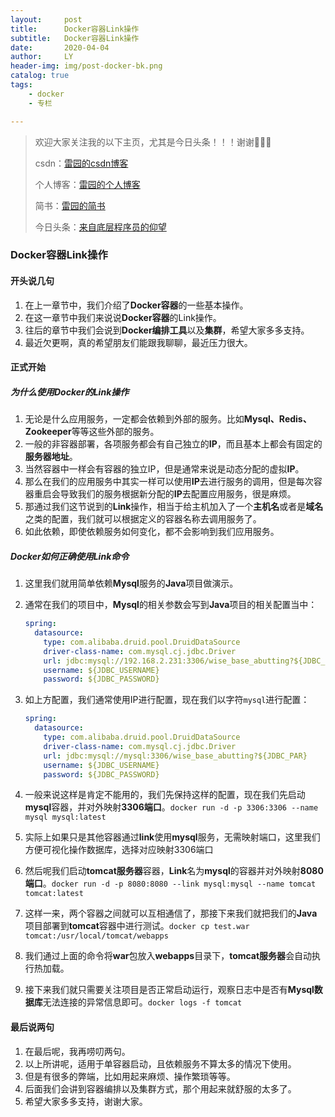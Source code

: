```yaml
---
layout:     post
title:      Docker容器Link操作
subtitle:   Docker容器Link操作
date:       2020-04-04
author:     LY
header-img: img/post-docker-bk.png
catalog: true
tags:
    - docker
	- 专栏

---
```


> 欢迎大家关注我的以下主页，尤其是今日头条！！！谢谢🙏🙏🙏
>
> csdn：[雷园的csdn博客](https://blog.csdn.net/leiyuan2580)
>
> 个人博客：[雷园的个人博客](https://imlcl.store)
>
> 简书：[雷园的简书](https://www.jianshu.com/u/016322e40e1f)
>
> 今日头条：[来自底层程序员的仰望](https://www.toutiao.com/c/user/6132192948/#mid=1616456407686158)

### Docker容器Link操作

#### 开头说几句

1. 在上一章节中，我们介绍了**Docker容器**的一些基本操作。
2. 在这一章节中我们来说说**Docker容器**的Link操作。
3. 往后的章节中我们会说到**Docker编排工具**以及**集群**，希望大家多多支持。
4. 最近欠更啊，真的希望朋友们能跟我聊聊，最近压力很大。

#### 正式开始

##### 为什么使用Docker的Link操作

1. 无论是什么应用服务，一定都会依赖到外部的服务。比如**Mysql、Redis、Zookeeper**等等这些外部的服务。
2. 一般的非容器部署，各项服务都会有自己独立的**IP**，而且基本上都会有固定的**服务器地址**。
3. 当然容器中一样会有容器的独立IP，但是通常来说是动态分配的虚拟**IP**。
4. 那么在我们的应用服务中其实一样可以使用**IP**去进行服务的调用，但是每次容器重启会导致我们的服务根据新分配的**IP**去配置应用服务，很是麻烦。
5. 那通过我们这节说到的**Link**操作，相当于给主机加入了一个**主机名**或者是**域名**之类的配置，我们就可以根据定义的容器名称去调用服务了。
6. 如此依赖，即使依赖服务如何变化，都不会影响到我们应用服务。

##### Docker如何正确使用Link命令

1. 这里我们就用简单依赖**Mysql**服务的**Java**项目做演示。

2. 通常在我们的项目中，**Mysql**的相关参数会写到**Java**项目的相关配置当中：

   ```yml
   spring:
     datasource:
       type: com.alibaba.druid.pool.DruidDataSource
       driver-class-name: com.mysql.cj.jdbc.Driver
       url: jdbc:mysql://192.168.2.231:3306/wise_base_abutting?${JDBC_PAR}
       username: ${JDBC_USERNAME}
       password: ${JDBC_PASSWORD}
   ```

3. 如上方配置，我们通常使用IP进行配置，现在我们以字符`mysql`进行配置：

   ```yml
   spring:
     datasource:
       type: com.alibaba.druid.pool.DruidDataSource
       driver-class-name: com.mysql.cj.jdbc.Driver
       url: jdbc:mysql://mysql:3306/wise_base_abutting?${JDBC_PAR}
       username: ${JDBC_USERNAME}
       password: ${JDBC_PASSWORD}
   ```

4. 一般来说这样是肯定不能用的，我们先保持这样的配置，现在我们先启动**mysql**容器，并对外映射**3306端口**。`docker run -d -p 3306:3306 --name mysql mysql:latest`

5. 实际上如果只是其他容器通过**link**使用**mysql**服务，无需映射端口，这里我们方便可视化操作数据库，选择对应映射3306端口

6. 然后呢我们启动**tomcat服务器**容器，**Link**名为**mysql**的容器并对外映射**8080端口**。`docker run -d -p 8080:8080 --link mysql:mysql --name tomcat tomcat:latest`

7. 这样一来，两个容器之间就可以互相通信了，那接下来我们就把我们的**Java**项目部署到**tomcat**容器中进行测试。`docker cp test.war tomcat:/usr/local/tomcat/webapps`

8. 我们通过上面的命令将**war**包放入**webapps**目录下，**tomcat服务器**会自动执行热加载。

9. 接下来我们就只需要关注项目是否正常启动运行，观察日志中是否有**Mysql数据库**无法连接的异常信息即可。`docker logs -f tomcat`

#### 最后说两句

1. 在最后呢，我再唠叨两句。
2. 以上所讲呢，适用于单容器启动，且依赖服务不算太多的情况下使用。
3. 但是有很多的弊端，比如用起来麻烦、操作繁琐等等。
4. 后面我们会讲到容器编排以及集群方式，那个用起来就舒服的太多了。
5. 希望大家多多支持，谢谢大家。